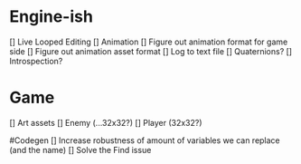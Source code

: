 # Engine-ish 
[] Live Looped Editing
[] Animation
[] Figure out animation format for game side
[] Figure out animation asset format
[] Log to text file
[] Quaternions?
[] Introspection?

# Game
[] Art assets
[] Enemy (...32x32?)
[] Player (32x32?)

#Codegen
[] Increase robustness of amount of variables we can replace (and the name)
[] Solve the Find issue